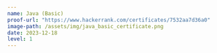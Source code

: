 ```yaml
---
name: Java (Basic)
proof-url: "https://www.hackerrank.com/certificates/7532aa7d36a0"
image-path: /assets/img/java_basic_certificate.png
date: 2023-12-18
level: 1
---
```

